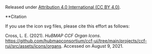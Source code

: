 Released under [Attribution 4.0 International (CC BY 4.0)](https://creativecommons.org/licenses/by/4.0/).

**Citation

If you use the icon svg files, please cite this effort as follows:

Cross, L. E. (2021). *HuBMAP CCF Organ Icons*. https://github.com/hubmapconsortium/ccf-ui/tree/main/projects/ccf-rui/src/assets/icons/organs. Accessed on August 9, 2021. 
